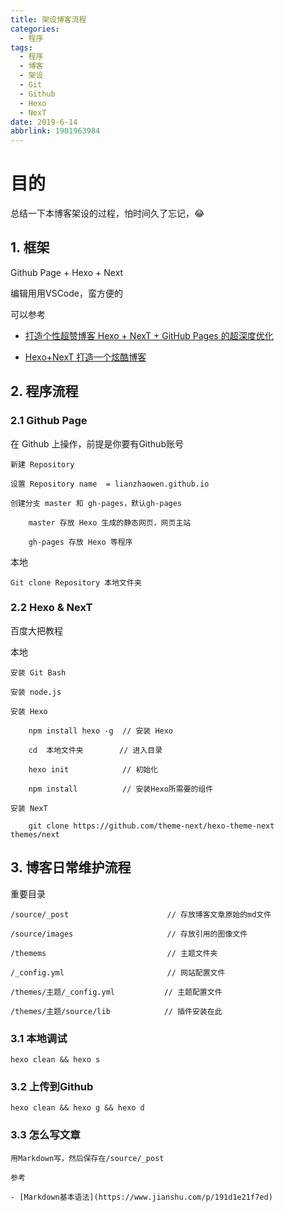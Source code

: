 ```yaml
---
title: 架设博客流程
categories:
  - 程序
tags:
  - 程序
  - 博客
  - 架设
  - Git
  - Github
  - Hexo
  - NexT
date: 2019-6-14
abbrlink: 1901963984
---
```

# 目的

总结一下本博客架设的过程，怕时间久了忘记，😂

## 1. 框架

Github Page + Hexo + Next

编辑用用VSCode，蛮方便的

可以参考

- [打造个性超赞博客 Hexo + NexT + GitHub Pages 的超深度优化](https://io-oi.me/tech/hexo-next-optimization.html)

- [Hexo+NexT 打造一个炫酷博客](http://xyua.top/Hexo/hexo_next_blog.html)
## 2. 程序流程

### 2.1 Github Page

在 Github 上操作，前提是你要有Github账号

    新建 Repository

    设置 Repository name  = lianzhaowen.github.io

    创建分支 master 和 gh-pages，默认gh-pages

        master 存放 Hexo 生成的静态网页，网页主站

        gh-pages 存放 Hexo 等程序

本地

    Git clone Repository 本地文件夹 

### 2.2 Hexo & NexT

百度大把教程

本地 

    安装 Git Bash

    安装 node.js

    安装 Hexo

        npm install hexo -g  // 安装 Hexo

        cd  本地文件夹        // 进入目录

        hexo init            // 初始化

        npm install          // 安装Hexo所需要的组件

    安装 NexT

        git clone https://github.com/theme-next/hexo-theme-next themes/next  

## 3. 博客日常维护流程

重要目录

    /source/_post                      // 存放博客文章原始的md文件

    /source/images                     // 存放引用的图像文件

    /themems                           // 主题文件夹

    /_config.yml                       // 网站配置文件

    /themes/主题/_config.yml           // 主题配置文件

    /themes/主题/source/lib            // 插件安装在此



### 3.1 本地调试

    hexo clean && hexo s

### 3.2 上传到Github

    hexo clean && hexo g && hexo d

### 3.3 怎么写文章

    用Markdown写，然后保存在/source/_post  

    参考

    - [Markdown基本语法](https://www.jianshu.com/p/191d1e21f7ed)
